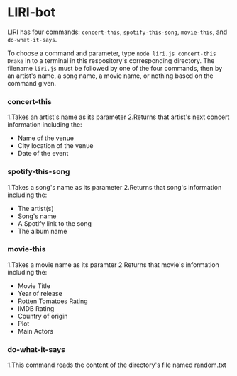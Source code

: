 # LIRI-bot

LIRI has four commands: `concert-this`, `spotify-this-song`, `movie-this`, and `do-what-it-says`.

To choose a command and parameter, type `node liri.js concert-this Drake` in to a terminal in this respository's corresponding directory. The filename `liri.js` must be followed by one of the four commands, then by an artist's name, a song name, a movie name, or nothing based on the command given.

### concert-this

1.Takes an artist's name as its parameter
2.Returns that artist's next concert information including the:
* Name of the venue
* City location of the venue
* Date of the event

### spotify-this-song

1.Takes a song's name as its parameter
2.Returns that song's information including the:
* The artist(s)
* Song's name
* A Spotify link to the song
* The album name

### movie-this

1.Takes a movie name as its paramter
2.Returns that movie's information including the:
* Movie Title
* Year of release
* Rotten Tomatoes Rating
* IMDB Rating
* Country of origin
* Plot
* Main Actors

### do-what-it-says

1.This command reads the content of the directory's file named random.txt

